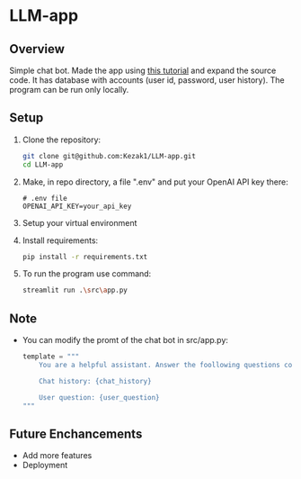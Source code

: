 ﻿# LLM-app

## Overview

Simple chat bot. Made the app using [this tutorial](https://alejandro-ao.com/how-to-use-streaming-in-langchain-and-streamlit/) and expand the source code. It has database with accounts (user id, password, user history). The program can be run only locally.

## Setup

1. Clone the repository:

	```bash
	git clone git@github.com:Kezak1/LLM-app.git
	cd LLM-app
	```

2. Make, in repo directory, a file ".env" and put your OpenAI API key there:

	```
	# .env file
	OPENAI_API_KEY=your_api_key
	```

3. Setup your virtual environment

4. Install requirements:

	```bash
	pip install -r requirements.txt
	```

5. To run the program use command:

	```bash
	streamlit run .\src\app.py
	```

## Note

- You can modify the promt of the chat bot in src/app.py:

	```python
	template = """
		You are a helpful assistant. Answer the foollowing questions considering the 	history of the conversation:
	
		Chat history: {chat_history}
	
		User question: {user_question}
	"""
	```

## Future Enchancements

- Add more features
- Deployment
